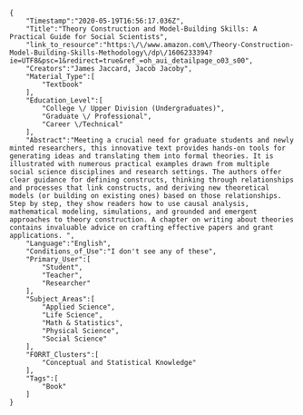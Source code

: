 
    {
        "Timestamp":"2020-05-19T16:56:17.036Z",
        "Title":"Theory Construction and Model-Building Skills: A Practical Guide for Social Scientists",
        "link_to_resource":"https:\/\/www.amazon.com\/Theory-Construction-Model-Building-Skills-Methodology\/dp\/1606233394?ie=UTF8&psc=1&redirect=true&ref_=oh_aui_detailpage_o03_s00",
        "Creators":"James Jaccard, Jacob Jacoby",
        "Material_Type":[
            "Textbook"
        ],
        "Education_Level":[
            "College \/ Upper Division (Undergraduates)",
            "Graduate \/ Professional",
            "Career \/Technical"
        ],
        "Abstract":"Meeting a crucial need for graduate students and newly minted researchers, this innovative text provides hands-on tools for generating ideas and translating them into formal theories. It is illustrated with numerous practical examples drawn from multiple social science disciplines and research settings. The authors offer clear guidance for defining constructs, thinking through relationships and processes that link constructs, and deriving new theoretical models (or building on existing ones) based on those relationships. Step by step, they show readers how to use causal analysis, mathematical modeling, simulations, and grounded and emergent approaches to theory construction. A chapter on writing about theories contains invaluable advice on crafting effective papers and grant applications. ",
        "Language":"English",
        "Conditions_of_Use":"I don't see any of these",
        "Primary_User":[
            "Student",
            "Teacher",
            "Researcher"
        ],
        "Subject_Areas":[
            "Applied Science",
            "Life Science",
            "Math & Statistics",
            "Physical Science",
            "Social Science"
        ],
        "FORRT_Clusters":[
            "Conceptual and Statistical Knowledge"
        ],
        "Tags":[
            "Book"
        ]
    }
